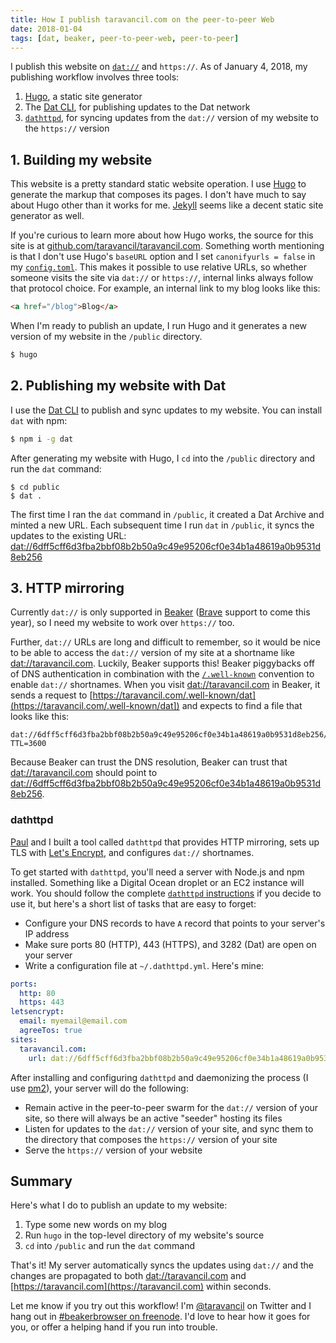 ```yaml
---
title: How I publish taravancil.com on the peer-to-peer Web
date: 2018-01-04
tags: [dat, beaker, peer-to-peer-web, peer-to-peer]
---
```


I publish this website on [`dat://`](https://github.com/datproject/dat) and `https://`. As of January 4, 2018, my publishing workflow involves three tools:

<!--more-->

1. [Hugo](https://gohugo.io), a static site generator
2. The [Dat CLI](https://github.com/datproject/dat), for publishing updates to the Dat network
3. [`dathttpd`](https://github.com/beakerbrowser/dathttpd), for syncing updates from the `dat://` version of my website to the `https://` version

## 1. Building my website

This website is a pretty standard static website operation. I use [Hugo](https://gohugo.io) to generate the markup that composes its pages. I don't have much to say about Hugo other than it works for me. [Jekyll](https://jekyllrb.com) seems like a decent static site generator as well.

If you're curious to learn more about how Hugo works, the source for this site is at [github.com/taravancil/taravancil.com](https://github.com/taravancil/taravancil.com). Something worth mentioning is that I don't use Hugo's `baseURL` option and I set `canonifyurls = false` in my [`config.toml`](https://github.com/taravancil/taravancil.com/blob/master/config.toml). This makes it possible to use relative URLs, so whether someone visits the site via `dat://` or `https://`, internal links always follow that protocol choice. For example, an internal link to my blog looks like this:

```html
<a href="/blog">Blog</a>
```

When I'm ready to publish an update, I run Hugo and it generates a new version of my website in the `/public` directory.

```bash
$ hugo
```

## 2. Publishing my website with Dat

I use the [Dat CLI](https://github.com/datproject/dat) to publish and sync updates to my website. You can install `dat` with npm:

```bash
$ npm i -g dat
```

After generating my website with Hugo, I `cd` into the `/public` directory and run the `dat` command:

```
$ cd public
$ dat .
```

The first time I ran the `dat` command in `/public`, it created a Dat Archive and minted a new URL. Each subsequent time I run `dat` in `/public`, it syncs the updates to the existing URL: [dat://6dff5cff6d3fba2bbf08b2b50a9c49e95206cf0e34b1a48619a0b9531d8eb256](dat://6dff5cff6d3fba2bbf08b2b50a9c49e95206cf0e34b1a48619a0b9531d8eb256)

## 3. HTTP mirroring

Currently `dat://` is only supported in [Beaker](https://github.com/beakerbrowser/beaker) ([Brave](https://brave.com) support to come this year), so I need my website to work over `https://` too.

Further, `dat://` URLs are long and difficult to remember, so it would be nice to be able to access the `dat://` version of my site at a shortname like [dat://taravancil.com](dat://taravancil.com). Luckily, Beaker supports this! Beaker piggybacks off of DNS authentication in combination with the [`/.well-known`](https://tools.ietf.org/html/rfc5785) convention to enable `dat://` shortnames. When you visit [dat://taravancil.com](dat://taravancil.com) in Beaker, it sends a request to [https://taravancil.com/.well-known/dat](https://taravancil.com/.well-known/dat]) and expects to find a file that looks like this:

```
dat://6dff5cff6d3fba2bbf08b2b50a9c49e95206cf0e34b1a48619a0b9531d8eb256/
TTL=3600
```

Because Beaker can trust the DNS resolution, Beaker can trust that [dat://taravancil.com](dat://taravancil.com) should point to [dat://6dff5cff6d3fba2bbf08b2b50a9c49e95206cf0e34b1a48619a0b9531d8eb256](dat://6dff5cff6d3fba2bbf08b2b50a9c49e95206cf0e34b1a48619a0b9531d8eb256).

### dathttpd

[Paul](https://twitter.com/pfrazee) and I built a tool called `dathttpd` that provides HTTP mirroring, sets up TLS with [Let's Encrypt](https://letsencrypt.org/), and configures `dat://` shortnames.

To get started with `dathttpd`, you'll need a server with Node.js and npm installed. Something like a Digital Ocean droplet or an EC2 instance will work. You should follow the complete [`dathttpd` instructions](https://github.com/beakerbrowser/dathttpd) if you decide to use it, but here's a short list of tasks that are easy to forget:

- Configure your DNS records to have `A` record that points to your server's IP address
- Make sure ports 80 (HTTP), 443 (HTTPS), and 3282 (Dat) are open on your server
- Write a configuration file at `~/.dathttpd.yml`. Here's mine:

```yaml
ports:
  http: 80
  https: 443
letsencrypt:
  email: myemail@email.com
  agreeTos: true
sites:
  taravancil.com:
    url: dat://6dff5cff6d3fba2bbf08b2b50a9c49e95206cf0e34b1a48619a0b9531d8eb256
```

After installing and configuring `dathttpd` and daemonizing the process (I use [pm2](https://www.npmjs.com/package/pm2)), your server will do the following:

- Remain active in the peer-to-peer swarm for the `dat://` version of your site, so there will always be an active "seeder" hosting its files
- Listen for updates to the `dat://` version of your site, and sync them to the directory that composes the `https://` version of your site
- Serve the `https://` version of your website

## Summary

Here's what I do to publish an update to my website:

1. Type some new words on my blog
2. Run `hugo` in the top-level directory of my website's source
3. `cd` into `/public` and run the `dat` command

That's it! My server automatically syncs the updates using `dat://` and the changes are propagated to both [dat://taravancil.com](dat://taravancil.com) and [https://taravancil.com](https://taravancil.com) within seconds.

Let me know if you try out this workflow! I'm [@taravancil](https://twitter.com/taravancil) on Twitter and I hang out in [#beakerbrowser on freenode](https://webchat.freenode.net/?channels=beakerbrowser). I'd love to hear how it goes for you, or offer a helping hand if you run into trouble.
